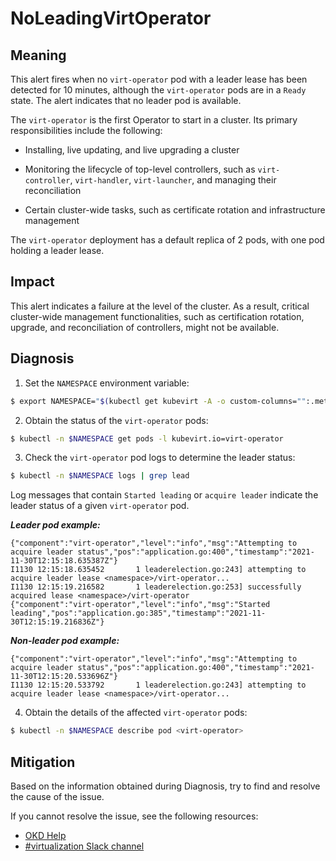 <!-- Edited by Jiří Herrmann, 10 Nov 2022 -->

# NoLeadingVirtOperator 

## Meaning

This alert fires when no `virt-operator` pod with a leader lease has been detected for 10 minutes, although the `virt-operator` pods are in a `Ready` state. The alert indicates that no leader pod is available.

The `virt-operator` is the first Operator to start in a cluster. Its primary responsibilities include the following: 

- Installing, live updating, and live upgrading a cluster

- Monitoring the lifecycle of top-level controllers, such as `virt-controller`, `virt-handler`, `virt-launcher`, and managing their reconciliation

- Certain cluster-wide tasks, such as certificate rotation and infrastructure management

The `virt-operator` deployment has a default replica of 2 pods, with one pod holding a leader lease.

## Impact

This alert indicates a failure at the level of the cluster. As a result, critical cluster-wide management functionalities, such as certification rotation, upgrade, and reconciliation of controllers, might not be available.

## Diagnosis


1. Set the `NAMESPACE` environment variable:
```bash
$ export NAMESPACE="$(kubectl get kubevirt -A -o custom-columns="":.metadata.namespace)"
```

2. Obtain the status of the `virt-operator` pods:
```bash
$ kubectl -n $NAMESPACE get pods -l kubevirt.io=virt-operator
```

3. Check the `virt-operator` pod logs to determine the leader status:
```bash
$ kubectl -n $NAMESPACE logs | grep lead
```

Log messages that contain `Started leading` or `acquire leader` indicate the leader status of a given `virt-operator` pod.

***Leader pod example:***
```
{"component":"virt-operator","level":"info","msg":"Attempting to acquire leader status","pos":"application.go:400","timestamp":"2021-11-30T12:15:18.635387Z"}
I1130 12:15:18.635452       1 leaderelection.go:243] attempting to acquire leader lease <namespace>/virt-operator...
I1130 12:15:19.216582       1 leaderelection.go:253] successfully acquired lease <namespace>/virt-operator
{"component":"virt-operator","level":"info","msg":"Started leading","pos":"application.go:385","timestamp":"2021-11-30T12:15:19.216836Z"}
```
***Non-leader pod example:***
```
{"component":"virt-operator","level":"info","msg":"Attempting to acquire leader status","pos":"application.go:400","timestamp":"2021-11-30T12:15:20.533696Z"}
I1130 12:15:20.533792       1 leaderelection.go:243] attempting to acquire leader lease <namespace>/virt-operator...
```

4. Obtain the details of the affected `virt-operator` pods:
```bash
$ kubectl -n $NAMESPACE describe pod <virt-operator>
```

## Mitigation

Based on the information obtained during Diagnosis, try to find and resolve the cause of the issue.

<!--DS: If you cannot resolve the issue, log in to the link:https://access.redhat.com[Customer Portal] and open a support case, attaching the artifacts gathered during the Diagnosis procedure.-->
<!--USstart-->
If you cannot resolve the issue, see the following resources:

- [OKD Help](https://www.okd.io/help/)
- [#virtualization Slack channel](https://kubernetes.slack.com/channels/virtualization)
<!--USend-->